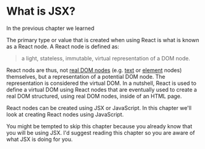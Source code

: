 # What is JSX?

In the previous chapter we learned 

The primary type or value that is created when using React is what is known as a React node. A React node is defined as:

 > a light, stateless, immutable, virtual representation of a DOM node.

React nods are thus, not [real DOM nodes](http://domenlightenment.com/#1) (e.g. [text](http://domenlightenment.com/#7) or [element](http://domenlightenment.com/#3) nodes) themselves, but a representation of a potential DOM node. The representation is considered the virtual DOM. In a nutshell, React is used to define a virtual DOM using React nodes that are eventually used to create a real DOM structured, using real DOM nodes, inside of an HTML page.

React nodes can be created using JSX or JavaScript. In this chapter we'll  look at creating React nodes using JavaScript.

You might be tempted to skip this chapter because you already know that you will be using JSX. I'd suggest reading this chapter so you are aware of what JSX is doing for you.

